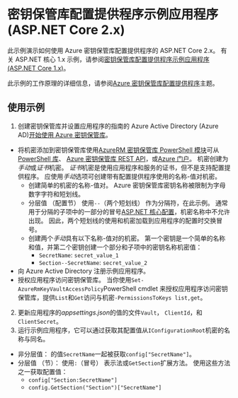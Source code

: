 # <a name="key-vault-configuration-provider-sample-application-aspnet-core-2x"></a>密钥保管库配置提供程序示例应用程序 (ASP.NET Core 2.x)

此示例演示如何使用 Azure 密钥保管库配置提供程序的 ASP.NET Core 2.x。 有关 ASP.NET 核心 1.x 示例，请参阅[密钥保管库配置提供程序示例应用程序 (ASP.NET Core 1.x)](https://github.com/aspnet/Docs/tree/master/aspnetcore/security/key-vault-configuration/samples/basic-sample/1.x)。

此示例的工作原理的详细信息，请参阅[Azure 密钥保管库配置提供程序](xref:security/key-vault-configuration)主题。

## <a name="using-the-sample"></a>使用示例
1. 创建密钥保管库并设置应用程序的指南的 Azure Active Directory (Azure AD)[开始使用 Azure 密钥保管库](https://azure.microsoft.com/documentation/articles/key-vault-get-started/)。
  * 将机密添加到密钥保管库使用[AzureRM 密钥保管库 PowerShell 模块](/powershell/module/azurerm.keyvault)可从[PowerShell 库](https://www.powershellgallery.com/packages/AzureRM.KeyVault)、 [Azure 密钥保管库 REST API](/rest/api/keyvault/)，或[Azure 门户](https://portal.azure.com/)。 机密创建为*手动*或*证书*机密。 *证书*机密是使用应用程序和服务的证书，但不是支持配置提供程序。 应使用*手动*选项可创建带有配置提供程序使用的名称-值对机密。
    * 创建简单的机密的名称-值对。 Azure 密钥保管库密钥名称被限制为字母数字字符和短划线。
    * 分层值 （配置节） 使用`--`（两个短划线） 作为分隔符，在此示例。 通常用于分隔的子项中的一部分的冒号[ASP.NET 核心配置](xref:fundamentals/configuration/index)，机密名称中不允许出现。 因此，两个短划线的使用和机密加载到应用程序的配置时交换冒号。
    * 创建两个*手动*具有以下名称-值对的机密。 第一个密钥是一个简单的名称和值，并第二个密钥创建一个部分和子项中的密钥名称机密值：
      * `SecretName`: `secret_value_1`
      * `Section--SecretName`: `secret_value_2`
  * 向 Azure Active Directory 注册示例应用程序。
  * 授权应用程序访问密钥保管库。 当你使用`Set-AzureRmKeyVaultAccessPolicy`PowerShell cmdlet 来授权应用程序访问密钥保管库，提供`List`和`Get`访问与机密`-PermissionsToKeys list,get`。
2. 更新应用程序的*appsettings.json*的值的文件`Vault`， `ClientId`，和`ClientSecret`。
3. 运行示例应用程序，它可以通过获取其配置值从`IConfigurationRoot`机密的名称与同名。
  * 非分层值： 的值`SecretName`一起被获取`config["SecretName"]`。
  * 分层值 （节）： 使用`:`（冒号） 表示法或`GetSection`扩展方法。 使用这些方法之一获取配置值：
    * `config["Section:SecretName"]`
    * `config.GetSection("Section")["SecretName"]`
